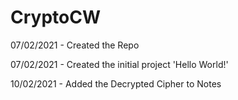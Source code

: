 # CryptoCW
07/02/2021 - Created the Repo

07/02/2021 - Created the initial project 'Hello World!'

10/02/2021 - Added the Decrypted Cipher to Notes
